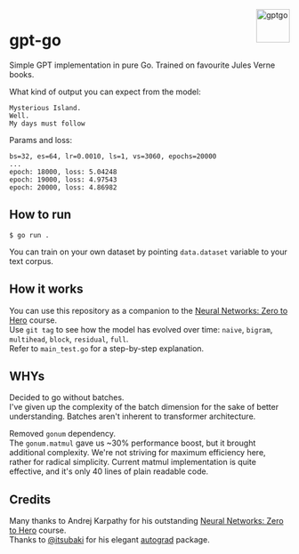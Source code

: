 <img src="https://raw.githubusercontent.com/MindsMD/minds.md/refs/heads/main/header.svg" alt="gptgo" title="gptgo" align="right" height="60" />

# gpt-go
Simple GPT implementation in pure Go. Trained on favourite Jules Verne books.  

What kind of output you can expect from the model:  
```
Mysterious Island.
Well.
My days must follow
```

Params and loss:
```
bs=32, es=64, lr=0.0010, ls=1, vs=3060, epochs=20000
...
epoch: 18000, loss: 5.04248
epoch: 19000, loss: 4.97543
epoch: 20000, loss: 4.86982
```

## How to run
```shell
$ go run .
```

You can train on your own dataset by pointing `data.dataset` variable to your text corpus.  

## How it works
You can use this repository as a companion to the [Neural Networks: Zero to Hero](https://karpathy.ai/zero-to-hero.html) course.  
Use `git tag` to see how the model has evolved over time: `naive`, `bigram`, `multihead`, `block`, `residual`, `full`.  
Refer to `main_test.go` for a step-by-step explanation.  

## WHYs
Decided to go without batches.  
I've given up the complexity of the batch dimension for the sake of better understanding. Batches aren't inherent to transformer architecture.

Removed `gonum` dependency.  
The `gonum.matmul` gave us ~30% performance boost, but it brought additional complexity. We're not striving for maximum efficiency here, rather for radical simplicity. Current matmul implementation is quite effective, and it's only 40 lines of plain readable code.  

## Credits
Many thanks to Andrej Karpathy for his outstanding [Neural Networks: Zero to Hero](https://karpathy.ai/zero-to-hero.html) course.  
Thanks to [@itsubaki](https://github.com/itsubaki) for his elegant [autograd](https://github.com/itsubaki/autograd) package.  